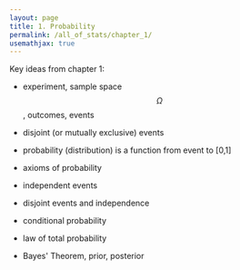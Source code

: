 ```yaml
---
layout: page
title: 1. Probability
permalink: /all_of_stats/chapter_1/
usemathjax: true
---
```


Key ideas from chapter 1:

- experiment, sample space $$\Omega$$, outcomes, events
- disjoint (or mutually exclusive) events

- probability (distribution) is a function from event to [0,1]
- axioms of probability

- independent events
- disjoint events and independence

- conditional probability

- law of total probability
- Bayes' Theorem, prior, posterior